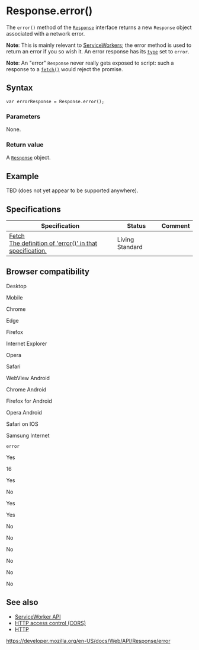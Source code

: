 # Response.error()

The `error()` method of the [`Response`](../response) interface returns a new `Response` object associated with a network error.

**Note**: This is mainly relevant to [ServiceWorkers](../service_worker_api); the error method is used to return an error if you so wish it. An error response has its [`type`](type) set to `error`.

**Note**: An "error" `Response` never really gets exposed to script: such a response to a [`fetch()`](../windoworworkerglobalscope/fetch) would reject the promise.

## Syntax

    var errorResponse = Response.error();

### Parameters

None.

### Return value

A [`Response`](../response) object.

## Example

TBD (does not yet appear to be supported anywhere).

## Specifications

<table><thead><tr class="header"><th>Specification</th><th>Status</th><th>Comment</th></tr></thead><tbody><tr class="odd"><td><a href="https://fetch.spec.whatwg.org/#dom-response-error">Fetch<br />
<span class="small">The definition of 'error()' in that specification.</span></a></td><td><span class="spec-living">Living Standard</span></td><td></td></tr></tbody></table>

## Browser compatibility

Desktop

Mobile

Chrome

Edge

Firefox

Internet Explorer

Opera

Safari

WebView Android

Chrome Android

Firefox for Android

Opera Android

Safari on IOS

Samsung Internet

`error`

Yes

16

Yes

No

Yes

Yes

No

No

No

No

No

No

## See also

- [ServiceWorker API](../service_worker_api)
- [HTTP access control (CORS)](https://developer.mozilla.org/en-US/docs/Web/HTTP/CORS)
- [HTTP](https://developer.mozilla.org/en-US/docs/Web/HTTP)

<a href="https://developer.mozilla.org/en-US/docs/Web/API/Response/error" class="_attribution-link">https://developer.mozilla.org/en-US/docs/Web/API/Response/error</a>
